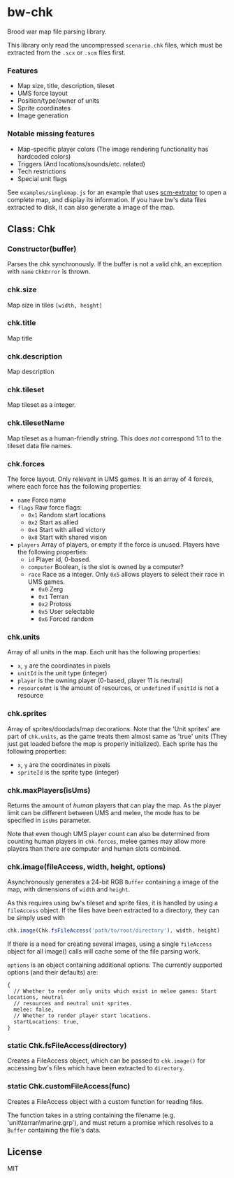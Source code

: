# bw-chk

Brood war map file parsing library.

This library only read the uncompressed `scenario.chk` files, which must be extracted
from the `.scx` or `.scm` files first.

### Features
- Map size, title, description, tileset
- UMS force layout
- Position/type/owner of units
- Sprite coordinates
- Image generation

### Notable missing features
- Map-specific player colors (The image rendering functionality has hardcoded colors)
- Triggers (And locations/sounds/etc. related)
- Tech restrictions
- Special unit flags

See `examples/singlemap.js` for an example that uses
[scm-extrator](https://github.com/tec27/scm-extractor) to open a complete map, and
display its information. If you have bw's data files extracted to disk, it can also
generate a image of the map.

## Class: Chk
### Constructor(buffer)
Parses the chk synchronously. If the buffer is not a valid chk, an exception with `name`
`ChkError` is thrown.

### chk.size
Map size in tiles `[width, height]`

### chk.title
Map title

### chk.description
Map description

### chk.tileset
Map tileset as a integer.

### chk.tilesetName
Map tileset as a human-friendly string. This does *not* correspond 1:1 to the tileset data
file names.

### chk.forces
The force layout. Only relevant in UMS games. It is an array of 4 forces, where each
force has the following properties:

- `name` Force name
- `flags` Raw force flags:
  - `0x1` Random start locations
  - `0x2` Start as allied
  - `0x4` Start with allied victory
  - `0x8` Start with shared vision
- `players` Array of players, or empty if the force is unused. Players have the following
  properties:
  - `id` Player id, 0-based.
  - `computer` Boolean, is the slot is owned by a computer?
  - `race` Race as a integer. Only `0x5` allows players to select their race in UMS games.
    - `0x0` Zerg
    - `0x1` Terran
    - `0x2` Protoss
    - `0x5` User selectable
    - `0x6` Forced random

### chk.units
Array of all units in the map. Each unit has the following properties:
- `x`, `y` are the coordinates in pixels
- `unitId` is the unit type (integer)
- `player` is the owning player (0-based, player 11 is neutral)
- `resourceAmt` is the amount of resources, or `undefined` if `unitId` is not a resource

### chk.sprites
Array of sprites/doodads/map decorations. Note that the 'Unit sprites' are part of
`chk.units`, as the game treats them almost same as 'true' units (They just get loaded
before the map is properly initialized).
Each sprite has the following properties:
- `x`, `y` are the coordinates in pixels
- `spriteId` is the sprite type (integer)

### chk.maxPlayers(isUms)
Returns the amount of *human* players that can play the map. As the player limit can be
different between UMS and melee, the mode has to be specified in `isUms` parameter.

Note that even though UMS player count can also be determined from counting human players
in `chk.forces`, melee games may allow more players than there are computer and
human slots combined.

### chk.image(fileAccess, width, height, options)
Asynchronously generates a 24-bit RGB `Buffer` containing a image of the map, with
dimensions of `width` and `height`.

As this requires using bw's tileset and sprite files, it is handled by using a `fileAccess` object.
If the files have been extracted to a directory, they can be simply used with

```javascript
chk.image(Chk.fsFileAccess('path/to/root/directory'), width, height)
```

If there is a need for creating several images, using a single `fileAccess` object for all
image() calls will cache some of the file parsing work.

`options` is an object containing additional options. The currently supported options
(and their defaults) are:
```
{
  // Whether to render only units which exist in melee games: Start locations, neutral
  // resources and neutral unit sprites.
  melee: false,
  // Whether to render player start locations.
  startLocations: true,
}
```

### static Chk.fsFileAccess(directory)
Creates a FileAccess object, which can be passed to `chk.image()` for accessing bw's files which
have been extracted to `directory`.

### static Chk.customFileAccess(func)
Creates a FileAccess object with a custom function for reading files.

The function takes in a string containing the filename (e.g. 'unit\\terran\\marine.grp'),
and must return a promise which resolves to a `Buffer` containing the file's data.

## License
MIT
